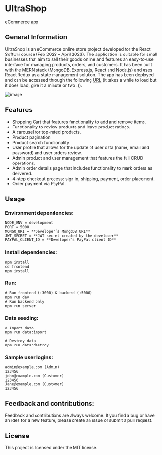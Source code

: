 # UltraShop
eCommerce app

## General Information

UltraShop is an eCommerce online store project developed for the React SoftUni course (Feb 2023 – April 2023). The application is suitable for small businesses that aim to sell their goods online and features an easy-to-use interface for managing products, orders, and customers.  It has been built with the MERN stack (MongoDB, Express.js, React and Node.js) and uses React Redux as a state management solution. The app has been deployed and can be accessed through the following [URL](https://ultrashop.onrender.com) (it takes a while to load but it does load, give it a minute or two :)).  

![image](https://i.ibb.co/TY1fXrJ/Ultra-Shop-screenshot.jpg)
 

## Features

-	Shopping Cart that features functionality to add and remove items.
-	Functionality to review products and leave product ratings.
-	A carousel for top-rated products.
-	Product pagination
-	Product search functionality
-	User profile that allows for the update of user data (name, email and password) and user orders review. 
-	Admin product and user management that features the full CRUD operations.
-	Admin order details page that includes functionality to mark orders as delivered.
-	4-step checkout process: sign in, shipping, payment, order placement.
-	Order payment via PayPal.

## Usage
### Environment dependencies:

`NODE_ENV = development`  
`PORT = 5000`  
`MONGO_URI = **Developer’s MongoDB URI**`  
`JWT_SECRET = **JWT secret created by the developer**`  
`PAYPAL_CLIENT_ID = **Developer’s PayPal client ID**`  

### Install dependencies:

`npm install`  
`cd frontend`  
`npm install`  

### Run:
`# Run frontend (:3000) & backend (:5000)`  
`npm run dev`  
`# Run backend only`  
`npm run server`  

### Data seeding:

`# Import data`  
`npm run data:import`  

`# Destroy data`  
`npm run data:destroy`  

### Sample user logins:

`admin@example.com (Admin)`  
`123456`  
`john@example.com (Customer)`  
`123456`  
`Jane@example.com (Customer)`  
`123456`  

## Feedback and contributions:

Feedback and contributions are always welcome. If you find a bug or have an idea for a new feature, please create an issue or submit a pull request.

## License
This project is licensed under the MIT license.
